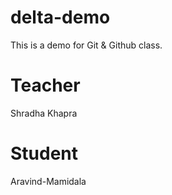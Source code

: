 # delta-demo
This is a demo for Git &amp; Github class.
# Teacher
Shradha Khapra
# Student
Aravind-Mamidala